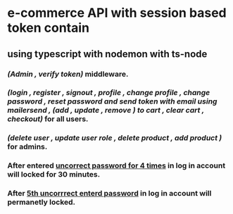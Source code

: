 # e-commerce API with session based token contain

## using typescript with nodemon with ts-node

### _(Admin , verify token)_ middleware.

### _(login , register , signout , profile , change profile , change password , reset password and send token with email using mailersend , (add , update , remove ) to cart , clear cart , checkout)_ for all users.

### _(delete user , update user role , delete product , add product )_ for admins.

### After entered <ins>uncorrect password for 4 times</ins> in log in account will locked for 30 minutes.

### After <ins>5th uncorrrect enterd password</ins> in log in account will permanetly locked.

